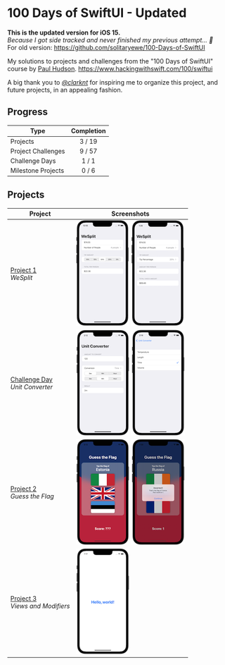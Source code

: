 # 100 Days of SwiftUI - Updated
<b>This is the updated version for iOS 15.</b><br>
<i>Because I got side tracked and never finished my previous attempt... 🫠</i><br>
For old version: https://github.com/solitaryewe/100-Days-of-SwiftUI

My solutions to projects and challenges from the "100 Days of SwiftUI" course by [Paul Hudson](https://github.com/twostraws).
https://www.hackingwithswift.com/100/swiftui

A big thank you to *[@clarknt](https://github.com/clarknt)* for inspiring me to organize this project, and future projects, in an appealing fashion.

## Progress

| Type | Completion |
| -------- | :----: |
| Projects | 3 / 19 |
| Project Challenges | 9 / 57 |
| Challenge Days | 1 / 1 |
| Milestone Projects | 0 / 6 |

## Projects

| Project | Screenshots |
| ------- | ---------- |
| [Project 1](https://github.com/solitaryewe/100-Days-of-SwiftUI-Updated/tree/main/Project-01) <br> *WeSplit* | [![Project 1 - WeSplit](https://github.com/solitaryewe/100-Days-of-SwiftUI-Updated/blob/main/Project-01/Screenshots/project01-small.png)](https://github.com/solitaryewe/100-Days-of-SwiftUI-Updated/blob/main/Project-01/Screenshots/project01-large.png) [![Project 1 (Challenges) - WeSplit](https://github.com/solitaryewe/100-Days-of-SwiftUI-Updated/blob/main/Project-01/Screenshots/project01-challenges-small.png)](https://github.com/solitaryewe/100-Days-of-SwiftUI-Updated/blob/main/Project-01/Screenshots/project01-challenges-large.png) |
| [Challenge Day](https://github.com/solitaryewe/100-Days-of-SwiftUI-Updated/tree/main/Challenge-Day) <br> *Unit Converter* | [![Challenge Day - Unit Converter](https://github.com/solitaryewe/100-Days-of-SwiftUI-Updated/blob/main/Challenge-Day/Screenshots/challenge-day1-small.png)](https://github.com/solitaryewe/100-Days-of-SwiftUI-Updated/blob/main/Challenge-Day/Screenshots/challenge-day1-large.png) [![Challenge Day - Unit Converter](https://github.com/solitaryewe/100-Days-of-SwiftUI-Updated/blob/main/Challenge-Day/Screenshots/challenge-day2-small.png)](https://github.com/solitaryewe/100-Days-of-SwiftUI-Updated/blob/main/Challenge-Day/Screenshots/challenge-day2-large.png) |
| [Project 2](https://github.com/solitaryewe/100-Days-of-SwiftUI-Updated/tree/main/Project-02) <br> *Guess the Flag* | [![Project 2 - Guess the Flag](https://github.com/solitaryewe/100-Days-of-SwiftUI-Updated/blob/main/Project-02/Screenshots/project2-small.png)](https://github.com/solitaryewe/100-Days-of-SwiftUI-Updated/blob/main/Project-02/Screenshots/project2-large.png) [![Project 2 - Guess the Flag](https://github.com/solitaryewe/100-Days-of-SwiftUI-Updated/blob/main/Project-02/Screenshots/project2-challenges-small.png)](https://github.com/solitaryewe/100-Days-of-SwiftUI-Updated/blob/main/Project-02/Screenshots/project2-challenges-large.png) |
| [Project 3](https://github.com/solitaryewe/100-Days-of-SwiftUI-Updated/tree/main/Project-03) <br> *Views and Modifiers* | [![Project 3 - Views and Modifiers](https://github.com/solitaryewe/100-Days-of-SwiftUI-Updated/blob/main/Project-03/Screenshots/project3-small.png)](https://github.com/solitaryewe/100-Days-of-SwiftUI-Updated/blob/main/Project-03/Screenshots/project3-large.png) |

